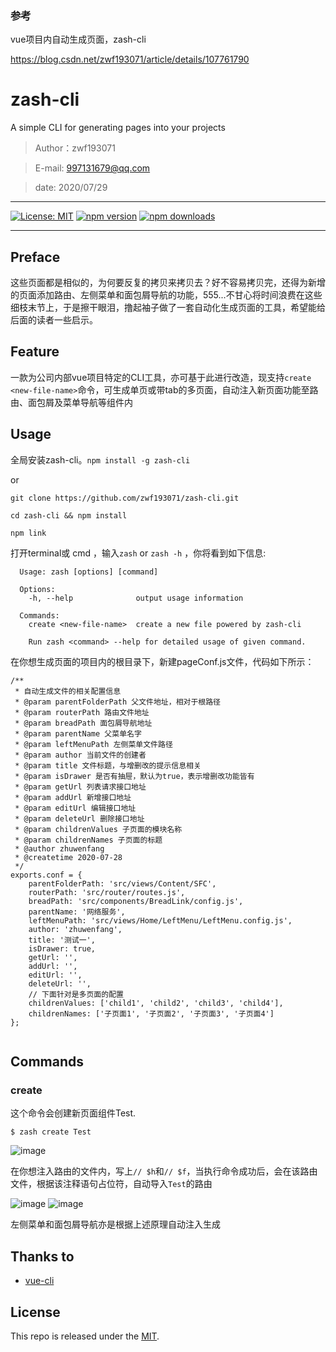 ### 参考
vue项目内自动生成页面，zash-cli

https://blog.csdn.net/zwf193071/article/details/107761790




# zash-cli

A simple CLI for generating pages into your projects

> Author：zwf193071

> E-mail: 997131679@qq.com

> date: 2020/07/29
* * *
[![License: MIT](https://img.shields.io/badge/License-MIT-brightgreen.svg)](https://opensource.org/licenses/MIT)
[![npm version](https://badge.fury.io/js/zash-cli.svg)](https://badge.fury.io/js/zash-cli)
[![npm downloads](https://img.shields.io/npm/dm/zash-cli.svg)](https://www.npmjs.com/package/zash-cli)
* * *
## Preface
这些页面都是相似的，为何要反复的拷贝来拷贝去？好不容易拷贝完，还得为新增的页面添加路由、左侧菜单和面包屑导航的功能，555...不甘心将时间浪费在这些细枝末节上，于是擦干眼泪，撸起袖子做了一套自动化生成页面的工具，希望能给后面的读者一些启示。

## Feature
一款为公司内部vue项目特定的CLI工具，亦可基于此进行改造，现支持`create <new-file-name>`命令，可生成单页或带tab的多页面，自动注入新页面功能至路由、面包屑及菜单导航等组件内

## Usage
全局安装zash-cli。`npm install -g zash-cli`

or
```
git clone https://github.com/zwf193071/zash-cli.git

cd zash-cli && npm install

npm link
```

打开terminal或 cmd ，输入`zash` or `zash -h` ，你将看到如下信息:
```
  Usage: zash [options] [command]

  Options:
    -h, --help              output usage information

  Commands:
    create <new-file-name>  create a new file powered by zash-cli

    Run zash <command> --help for detailed usage of given command.

```

在你想生成页面的项目内的根目录下，新建pageConf.js文件，代码如下所示：
```
/**
 * 自动生成文件的相关配置信息
 * @param parentFolderPath 父文件地址，相对于根路径
 * @param routerPath 路由文件地址
 * @param breadPath 面包屑导航地址
 * @param parentName 父菜单名字
 * @param leftMenuPath 左侧菜单文件路径
 * @param author 当前文件的创建者
 * @param title 文件标题，与增删改的提示信息相关
 * @param isDrawer 是否有抽屉，默认为true，表示增删改功能皆有
 * @param getUrl 列表请求接口地址
 * @param addUrl 新增接口地址
 * @param editUrl 编辑接口地址
 * @param deleteUrl 删除接口地址
 * @param childrenValues 子页面的模块名称
 * @param childrenNames 子页面的标题
 * @author zhuwenfang
 * @createtime 2020-07-28
 */
exports.conf = {
    parentFolderPath: 'src/views/Content/SFC',
    routerPath: 'src/router/routes.js',
    breadPath: 'src/components/BreadLink/config.js',
    parentName: '网络服务',
    leftMenuPath: 'src/views/Home/LeftMenu/LeftMenu.config.js',
    author: 'zhuwenfang',
    title: '测试一',
    isDrawer: true,
    getUrl: '',
    addUrl: '',
    editUrl: '',
    deleteUrl: '',
    // 下面针对是多页面的配置
    childrenValues: ['child1', 'child2', 'child3', 'child4'],
    childrenNames: ['子页面1', '子页面2', '子页面3', '子页面4']
};


```

## Commands
### create <new-file-name>
这个命令会创建新页面组件Test.
```
$ zash create Test

```

![image](https://github.com/zwf193071/zash-cli/blob/master/images/1.png)

在你想注入路由的文件内，写上`// $h`和`// $f`，当执行命令成功后，会在该路由文件，根据该注释语句占位符，自动导入`Test`的路由

![image](https://github.com/zwf193071/zash-cli/blob/master/images/2.png)
![image](https://github.com/zwf193071/zash-cli/blob/master/images/3.png)

左侧菜单和面包屑导航亦是根据上述原理自动注入生成

## Thanks to
* [vue-cli](https://github.com/vuejs/vue-cli)

## License
This repo is released under the [MIT](https://opensource.org/licenses/MIT).





